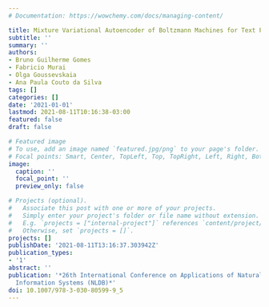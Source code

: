 ```yaml
---
# Documentation: https://wowchemy.com/docs/managing-content/

title: Mixture Variational Autoencoder of Boltzmann Machines for Text Processing
subtitle: ''
summary: ''
authors:
- Bruno Guilherme Gomes
- Fabricio Murai
- Olga Goussevskaia
- Ana Paula Couto da Silva
tags: []
categories: []
date: '2021-01-01'
lastmod: 2021-08-11T10:16:38-03:00
featured: false
draft: false

# Featured image
# To use, add an image named `featured.jpg/png` to your page's folder.
# Focal points: Smart, Center, TopLeft, Top, TopRight, Left, Right, BottomLeft, Bottom, BottomRight.
image:
  caption: ''
  focal_point: ''
  preview_only: false

# Projects (optional).
#   Associate this post with one or more of your projects.
#   Simply enter your project's folder or file name without extension.
#   E.g. `projects = ["internal-project"]` references `content/project/deep-learning/index.md`.
#   Otherwise, set `projects = []`.
projects: []
publishDate: '2021-08-11T13:16:37.303942Z'
publication_types:
- '1'
abstract: ''
publication: '*26th International Conference on Applications of Natural Language to
  Information Systems (NLDB)*'
doi: 10.1007/978-3-030-80599-9_5
---
```

